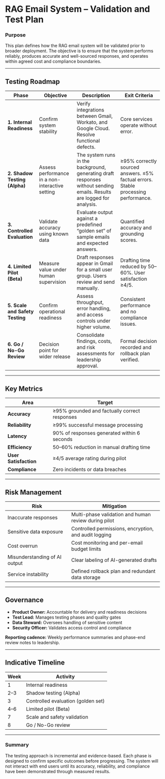 # **RAG Email System – Validation and Test Plan**

### **Purpose**

This plan defines how the RAG email system will be validated prior to broader deployment.
The objective is to ensure that the system performs reliably, produces accurate and well-sourced responses, and operates within agreed cost and compliance boundaries.

---

## **Testing Roadmap**

| **Phase**                       | **Objective**                                   | **Description**                                                                                                        | **Exit Criteria**                                                                  |
| ------------------------------- | ----------------------------------------------- | ---------------------------------------------------------------------------------------------------------------------- | ---------------------------------------------------------------------------------- |
| **1. Internal Readiness**       | Confirm system stability                        | Verify integrations between Gmail, Workato, and Google Cloud. Resolve functional defects.                              | Core services operate without error.                                               |
| **2. Shadow Testing (Alpha)**   | Assess performance in a non-interactive setting | The system runs in the background, generating draft responses without sending emails. Results are logged for analysis. | ≥95% correctly sourced answers. ≤5% factual errors. Stable processing performance. |
| **3. Controlled Evaluation**    | Validate accuracy using known data              | Evaluate output against a predefined “golden set” of sample emails and expected answers.                               | Quantified accuracy and grounding scores.                                          |
| **4. Limited Pilot (Beta)**     | Measure value under human supervision           | Draft responses appear in Gmail for a small user group. Users review and send manually.                                | Drafting time reduced by 50–60%. User satisfaction ≥4/5.                           |
| **5. Scale and Safety Testing** | Confirm operational readiness                   | Assess throughput, error handling, and access controls under higher volume.                                            | Consistent performance and no compliance issues.                                   |
| **6. Go / No-Go Review**        | Decision point for wider release                | Consolidate findings, costs, and risk assessments for leadership approval.                                             | Formal decision recorded and rollback plan verified.                               |

---

## **Key Metrics**

| **Area**              | **Target**                                    |
| --------------------- | --------------------------------------------- |
| **Accuracy**          | ≥95% grounded and factually correct responses |
| **Reliability**       | ≥99% successful message processing            |
| **Latency**           | 90% of responses generated within 6 seconds   |
| **Efficiency**        | 50–60% reduction in manual drafting time      |
| **User Satisfaction** | ≥4/5 average rating during pilot              |
| **Compliance**        | Zero incidents or data breaches               |

---

## **Risk Management**

| **Risk**                      | **Mitigation**                                        |
| ----------------------------- | ----------------------------------------------------- |
| Inaccurate responses          | Multi-phase validation and human review during pilot  |
| Sensitive data exposure       | Controlled permissions, encryption, and audit logging |
| Cost overrun                  | Cost monitoring and per-email budget limits           |
| Misunderstanding of AI output | Clear labeling of AI-generated drafts                 |
| Service instability           | Defined rollback plan and redundant data storage      |

---

## **Governance**

* **Product Owner:** Accountable for delivery and readiness decisions
* **Test Lead:** Manages testing phases and quality gates
* **Data Steward:** Oversees handling of sensitive content
* **Security Officer:** Validates access control and compliance

**Reporting cadence:**
Weekly performance summaries and phase-end review notes to leadership.

---

## **Indicative Timeline**

| **Week** | **Activity**                       |
| -------- | ---------------------------------- |
| 1        | Internal readiness                 |
| 2–3      | Shadow testing (Alpha)             |
| 3        | Controlled evaluation (golden set) |
| 4–6      | Limited pilot (Beta)               |
| 7        | Scale and safety validation        |
| 8        | Go / No-Go review                  |

---

### **Summary**

The testing approach is incremental and evidence-based.
Each phase is designed to confirm specific outcomes before progressing.
The system will not interact with end users until its accuracy, reliability, and compliance have been demonstrated through measured results.
